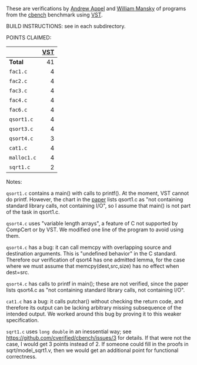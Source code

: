 These are verifications by [Andrew Appel](https://www.cs.princeton.edu/~appel/) and [William Mansky](https://www.cs.uic.edu/~mansky/) of programs from the [cbench](https://github.com/cverified/cbench) benchmark
using [VST](https://vst.cs.princeton.edu).

BUILD INSTRUCTIONS:  see in each subdirectory.

POINTS CLAIMED:

|            | [VST](https://vst.cs.princeton.edu) |
|------------|----:|
| **Total**  |  41 |
| `fac1.c`   |   4 |
| `fac2.c`   |   4 |
| `fac3.c`   |   4 |
| `fac4.c`   |   4 |
| `fac6.c`   |   4 |
| `qsort1.c` |   4 |  [see note]
| `qsort3.c` |   4 |
| `qsort4.c` |   3 |  [see note]
| `cat1.c`   |   4 |  [see note]
| `malloc1.c`|   4 |
| `sqrt1.c`  |   2 |  (or maybe 3 points, see note)


Notes:

`qsort1.c` contains a main() with calls to printf().  At the moment, VST cannot do printf.  However, the chart in the [paper](https://arxiv.org/abs/1904.01009) lists qsort1.c as "not containing standard library calls, not containing I/O", so I assume that main() is not part of the task in qsort1.c.

`qsort4.c` uses "variable length arrays", a feature of C not supported by CompCert or by VST.  We modified one line of the program to avoid using them.

`qsort4.c` has a bug: it can call memcpy with overlapping source and destination arguments.  This is "undefined behavior" in the C standard.  Therefore our verification of qsort4 has one admitted lemma, for the case where we must assume that memcpy(dest,src,size) has no effect when dest=src.

`qsort4.c` has calls to printf in main(); these are not verified, since the paper lists 
 qsort4.c as "not containing standard library calls, not containing I/O".

`cat1.c` has a bug: it calls putchar() without checking the return code, and therefore its output can be lacking arbitrary missing subsequence of the intended output.  We worked around this bug by proving it to this weaker specification.

`sqrt1.c` uses `long double` in an inessential way; see https://github.com/cverified/cbench/issues/3  for details.  If that were not the case, I would get 3 points instead of 2.  If someone could fill in the proofs in sqrt/model_sqrt1.v, then we would get an additional point for functional correctness.

